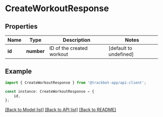 # CreateWorkoutResponse


## Properties

Name | Type | Description | Notes
------------ | ------------- | ------------- | -------------
**id** | **number** | ID of the created workout | [default to undefined]

## Example

```typescript
import { CreateWorkoutResponse } from '@trackbot-app/api-client';

const instance: CreateWorkoutResponse = {
    id,
};
```

[[Back to Model list]](../README.md#documentation-for-models) [[Back to API list]](../README.md#documentation-for-api-endpoints) [[Back to README]](../README.md)
